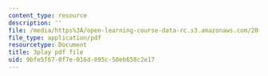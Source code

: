 ```yaml
---
content_type: resource
description: ''
file: /media/https%3A/open-learning-course-data-rc.s3.amazonaws.com/20-219-becoming-the-next-bill-nye-writing-and-hosting-the-educational-show-january-iap-2015/9bfe5f670f7e016d095c50eb658c2e17_Ui2q2uoA-_g.pdf
file_type: application/pdf
resourcetype: Document
title: 3play pdf file
uid: 9bfe5f67-0f7e-016d-095c-50eb658c2e17
---
```


